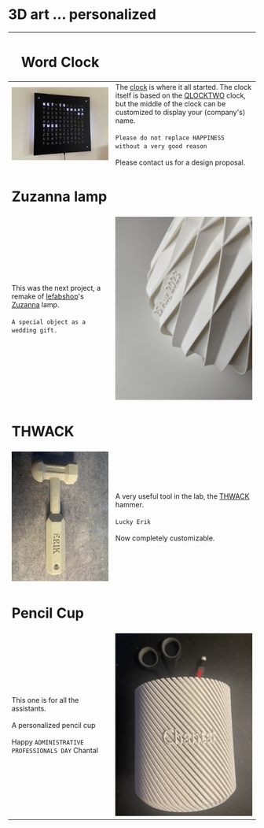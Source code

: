 # 3D art ... personalized


| <h1>Word Clock | |
| - | - |
| <img src="images/mat_zwart.jpg" width="500"> | The [clock](http://neowordclock.be/) is where it all started. The clock itself is based on the [QLOCKTWO](https://qlocktwo.com/) clock, but the middle of the clock can be customized to display your (company's) name. <br> <br>  `Please do not replace HAPPINESS without a very good reason` <br> <br> Please contact us for a design proposal. |
| <h1>Zuzanna lamp</h1> |
| This was the next project, a remake of [lefabshop](https://www.thingiverse.com/lefabshop/designs)'s [Zuzanna](https://www.thingiverse.com/thing:730263) lamp. <br> <br> `A special object as a wedding gift.`  | <img src="images/suzanna/detail.jpeg" width="500"> | 
| <h1> THWACK </h1> ||
| <img src="images/thwack.jpeg" width="500"> | A very useful tool in the lab, the [THWACK](https://www.thingiverse.com/thing:34404) hammer. <br> <br> `Lucky Erik`<br> <br> Now completely customizable.  | 
| <h1> Pencil Cup </h1> ||
| This one is for all the assistants. <br> <br> A personalized pencil cup <br> <br> Happy `ADMINISTRATIVE PROFESSIONALS DAY` Chantal | <img src="images/cup.jpeg" width="500"> |


